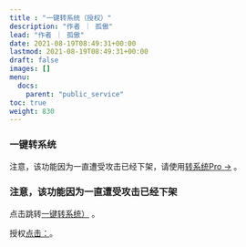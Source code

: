 ```yaml
---
title : "一键转系统（授权）"
description: "作者 ｜ 孤傲"
lead: "作者 ｜ 孤傲"
date: 2021-08-19T08:49:31+00:00
lastmod: 2021-08-19T08:49:31+00:00
draft: false 
images: []
menu:
  docs:
    parent: "public_service"
toc: true
weight: 830
---
```


### 一键转系统

注意，该功能因为一直遭受攻击已经下架，请使用[转系统Pro →](/docs/extra_service/skin/skinconversionpro/) 。

### 注意，该功能因为一直遭受攻击已经下架

点击跳转[一键转系统）](https://skin-api-en.gushao.club/co) 。

授权[点击：](/docs/public_service/)。

